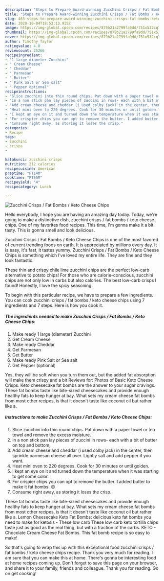 ```yaml
---
description: "Steps to Prepare Award-winning Zucchini Crisps / Fat Bombs / Keto Cheese Chips"
title: "Steps to Prepare Award-winning Zucchini Crisps / Fat Bombs / Keto Cheese Chips"
slug: 463-steps-to-prepare-award-winning-zucchini-crisps-fat-bombs-keto-cheese-chips
date: 2020-10-04T18:53:13.915Z
image: https://img-global.cpcdn.com/recipes/879b21a2799fa9dd/751x532cq70/zucchini-crisps-fat-bombs-keto-cheese-chips-recipe-main-photo.jpg
thumbnail: https://img-global.cpcdn.com/recipes/879b21a2799fa9dd/751x532cq70/zucchini-crisps-fat-bombs-keto-cheese-chips-recipe-main-photo.jpg
cover: https://img-global.cpcdn.com/recipes/879b21a2799fa9dd/751x532cq70/zucchini-crisps-fat-bombs-keto-cheese-chips-recipe-main-photo.jpg
author: Timothy Taylor
ratingvalue: 4.8
reviewcount: 25266
recipeingredient:
- "1 large diameter Zucchini"
- " Cream Cheese"
- " Cheddar"
- " Parmesan"
- " Butter"
- " Pink Salt or Sea salt"
- " Pepper optional"
recipeinstructions:
- "Slice zucchini into thin round chips. Pat down with a paper towel or tea towel and remove the excess moisture."
- "In a non stick pan lay pieces of zuccini in rows- each with a bit of butter on top and bottom,"
- "Add cream cheese and cheddar (i used colby jack) in the center, then sprinkle parmesan cheese all over. Lightly salt and add pepper if you want."
- "Heat mini oven to 220 degrees. Cook for 30 minutes or until golden."
- "I kept an eye on it and turned down the temperature when it was starting to get some color."
- "For crispier chips you can opt to remove the butter. I added butter to make it fat bombs. 😊"
- "Consume right away, as storing it loses the crisp."
categories:
- Recipe
tags:
- zucchini
- crisps
- 

katakunci: zucchini crisps  
nutrition: 212 calories
recipecuisine: American
preptime: "PT14M"
cooktime: "PT55M"
recipeyield: "4"
recipecategory: Lunch

---
```



![Zucchini Crisps / Fat Bombs / Keto Cheese Chips](https://img-global.cpcdn.com/recipes/879b21a2799fa9dd/751x532cq70/zucchini-crisps-fat-bombs-keto-cheese-chips-recipe-main-photo.jpg)

Hello everybody, I hope you are having an amazing day today. Today, we're going to make a distinctive dish, zucchini crisps / fat bombs / keto cheese chips. One of my favorites food recipes. This time, I'm gonna make it a bit tasty. This is gonna smell and look delicious.

Zucchini Crisps / Fat Bombs / Keto Cheese Chips is one of the most favored of current trending foods on earth. It is appreciated by millions every day. It is easy, it's fast, it tastes yummy. Zucchini Crisps / Fat Bombs / Keto Cheese Chips is something which I've loved my entire life. They are fine and they look fantastic.

These thin and crispy chile lime zucchini chips are the perfect low-carb alternative to potato chips! For those who are calorie-conscious, zucchini chips are not only low in carbs but also calories. The best low-carb crisps I found! Honestly, I love the spicy seasoning.


To begin with this particular recipe, we have to prepare a few ingredients. You can cook zucchini crisps / fat bombs / keto cheese chips using 7 ingredients and 7 steps. Here is how you cook it.

<!--inarticleads1-->

##### The ingredients needed to make Zucchini Crisps / Fat Bombs / Keto Cheese Chips:

1. Make ready 1 large (diameter) Zucchini
1. Get  Cream Cheese
1. Make ready  Cheddar
1. Get  Parmesan
1. Get  Butter
1. Make ready  Pink Salt or Sea salt
1. Get  Pepper (optional)


Yes, they will be soft when you turn them out, but the added fat absorption will make them crispy and a bit Reviews for: Photos of Basic Keto Cheese Crisps. Keto cheesecake fat bombs are the answer to your sugar cravings. These fat bombs taste like bite-sized cheesecakes and provide enough healthy fats to keep hunger at bay. What sets my cream cheese fat bombs from most other recipes, is that it doesn&#39;t taste like coconut oil but rather like a. 

<!--inarticleads2-->

##### Instructions to make Zucchini Crisps / Fat Bombs / Keto Cheese Chips:

1. Slice zucchini into thin round chips. Pat down with a paper towel or tea towel and remove the excess moisture.
1. In a non stick pan lay pieces of zuccini in rows- each with a bit of butter on top and bottom,
1. Add cream cheese and cheddar (i used colby jack) in the center, then sprinkle parmesan cheese all over. Lightly salt and add pepper if you want.
1. Heat mini oven to 220 degrees. Cook for 30 minutes or until golden.
1. I kept an eye on it and turned down the temperature when it was starting to get some color.
1. For crispier chips you can opt to remove the butter. I added butter to make it fat bombs. 😊
1. Consume right away, as storing it loses the crisp.


These fat bombs taste like bite-sized cheesecakes and provide enough healthy fats to keep hunger at bay. What sets my cream cheese fat bombs from most other recipes, is that it doesn&#39;t taste like coconut oil but rather like a. Lemon Cheesecake Keto Fat Bombs: delicious keto fat bombs you need to make for ketosis - These low carb These low carb keto tortilla chips taste just as good as the real thing, but with a fraction of the carbs. KETO - Chocolate Cream Cheese Fat Bombs. This fat bomb recipe is so easy to make! 

So that's going to wrap this up with this exceptional food zucchini crisps / fat bombs / keto cheese chips recipe. Thank you very much for reading. I am sure that you can make this at home. There's gonna be interesting food at home recipes coming up. Don't forget to save this page on your browser, and share it to your family, friends and colleague. Thank you for reading. Go on get cooking!
